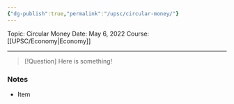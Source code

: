 ```yaml
---
{"dg-publish":true,"permalink":"/upsc/circular-money/"}
---
```


Topic: Circular Money
Date: May 6, 2022
Course: [[UPSC/Economy\|Economy]]


---

> [!Question]
> Here is something! 


### Notes
- Item



